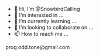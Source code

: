 - 👋 Hi, I’m @SnowbirdCalling
- 👀 I’m interested in ...
- 🌱 I’m currently learning ...
- 💞️ I’m looking to collaborate on ...
- 📫 How to reach me ...

<!---
SnowbirdCalling/SnowbirdCalling is a ✨ special ✨ repository because its `README.md` (this file) appears on your GitHub profile.
You can click the Preview link to take a look at your changes.
--->prog.odd.tone@gmail.com

